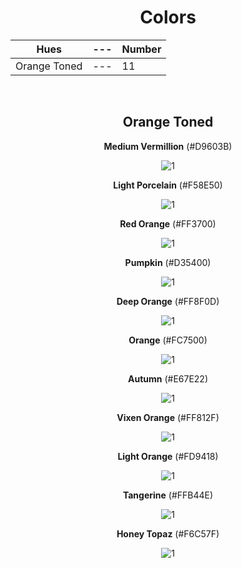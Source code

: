 <div align=center>

# Colors

Hues | --- | Number
--- | --- | ---
Orange Toned | --- | 11

<br>

## Orange Toned

**Medium Vermillion** (#D9603B)

![1](https://fakeimg.pl/130x130/D9603B/?text=%20) 

**Light Porcelain** (#F58E50)

![1](https://fakeimg.pl/130x130/F58E50/?text=%20)

**Red Orange** (#FF3700)

![1](https://fakeimg.pl/130x130/FF3700/?text=%20) 

**Pumpkin** (#D35400)

![1](https://fakeimg.pl/130x130/D35400/?text=%20)

**Deep Orange** (#FF8F0D)  

![1](https://fakeimg.pl/130x130/FF8F0D/?text=%20) 

**Orange** (#FC7500)

![1](https://fakeimg.pl/130x130/FC7500/?text=%20)

**Autumn** (#E67E22) 

![1](https://fakeimg.pl/130x130/E67E22/?text=%20) 

**Vixen Orange** (#FF812F)

![1](https://fakeimg.pl/130x130/FF812F/?text=%20)

**Light Orange** (#FD9418)

![1](https://fakeimg.pl/130x130/FD9418/?text=%20)

**Tangerine** (#FFB44E) 

![1](https://fakeimg.pl/130x130/FFB44E/?text=%20) 

**Honey Topaz** (#F6C57F)

![1](https://fakeimg.pl/130x130/F6C57F/?text=%20)

</div>

